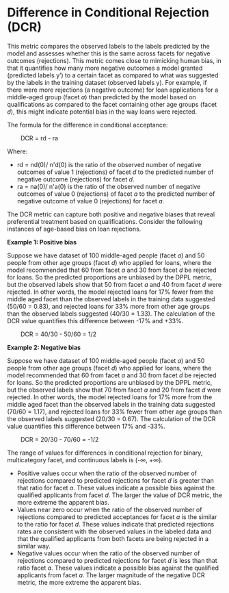 # Difference in Conditional Rejection \(DCR\)<a name="clarify-post-training-bias-metric-dcr"></a>

This metric compares the observed labels to the labels predicted by the model and assesses whether this is the same across facets for negative outcomes \(rejections\)\. This metric comes close to mimicking human bias, in that it quantifies how many more negative outcomes a model granted \(predicted labels y’\) to a certain facet as compared to what was suggested by the labels in the training dataset \(observed labels y\)\. For example, if there were more rejections \(a negative outcome\) for loan applications for a middle\-aged group \(facet *a*\) than predicted by the model based on qualifications as compared to the facet containing other age groups \(facet *d*\), this might indicate potential bias in the way loans were rejected\.

The formula for the difference in conditional acceptance:

        DCR = rd \- ra

Where:
+ rd = nd\(0\)/ n'd\(0\) is the ratio of the observed number of negative outcomes of value 1 \(rejections\) of facet *d* to the predicted number of negative outcome \(rejections\) for facet *d*\. 
+ ra = na\(0\)/ n'a\(0\) is the ratio of the observed number of negative outcomes of value 0 \(rejections\) of facet *a* to the predicted number of negative outcome of value 0 \(rejections\) for facet *a*\. 

The DCR metric can capture both positive and negative biases that reveal preferential treatment based on qualifications\. Consider the following instances of age\-based bias on loan rejections\.

**Example 1: Positive bias** 

Suppose we have dataset of 100 middle\-aged people \(facet *a*\) and 50 people from other age groups \(facet *d*\) who applied for loans, where the model recommended that 60 from facet *a* and 30 from facet *d* be rejected for loans\. So the predicted proportions are unbiased by the DPPL metric, but the observed labels show that 50 from facet *a* and 40 from facet *d* were rejected\. In other words, the model rejected loans for 17% fewer from the middle aged facet than the observed labels in the training data suggested \(50/60 = 0\.83\), and rejected loans for 33% more from other age groups than the observed labels suggested \(40/30 = 1\.33\)\. The calculation of the DCR value quantifies this difference between \-17% and \+33%\.

        DCR = 40/30 \- 50/60 = 1/2

**Example 2: Negative bias** 

Suppose we have dataset of 100 middle\-aged people \(facet *a*\) and 50 people from other age groups \(facet *d*\) who applied for loans, where the model recommended that 60 from facet *a* and 30 from facet *d* be rejected for loans\. So the predicted proportions are unbiased by the DPPL metric, but the observed labels show that 70 from facet *a* and 20 from facet *d* were rejected\. In other words, the model rejected loans for 17% more from the middle aged facet than the observed labels in the training data suggested \(70/60 = 1\.17\), and rejected loans for 33% fewer from other age groups than the observed labels suggested \(20/30 = 0\.67\)\. The calculation of the DCR value quantifies this difference between 17% and \-33%\.

        DCR = 20/30 \- 70/60 = \-1/2

The range of values for differences in conditional rejection for binary, multicategory facet, and continuous labels is \(\-∞, \+∞\)\.
+ Positive values occur when the ratio of the observed number of rejections compared to predicted rejections for facet *d* is greater than that ratio for facet *a*\. These values indicate a possible bias against the qualified applicants from facet *d*\. The larger the value of DCR metric, the more extreme the apparent bias\.
+ Values near zero occur when the ratio of the observed number of rejections compared to predicted acceptances for facet *a* is the similar to the ratio for facet *d*\. These values indicate that predicted rejections rates are consistent with the observed values in the labeled data and that the qualified applicants from both facets are being rejected in a similar way\. 
+ Negative values occur when the ratio of the observed number of rejections compared to predicted rejections for facet *d* is less than that ratio facet *a*\. These values indicate a possible bias against the qualified applicants from facet *a*\. The larger magnitude of the negative DCR metric, the more extreme the apparent bias\.

 